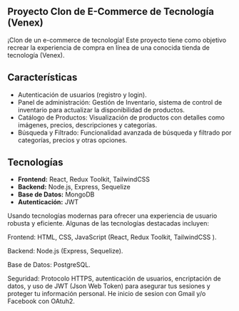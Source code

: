 ## Proyecto Clon de E-Commerce de Tecnología (Venex)

¡Clon de un e-commerce de tecnología! Este proyecto tiene como objetivo recrear la experiencia de compra en línea de una conocida tienda de tecnología (Venex).

## Características
- Autenticación de usuarios (registro y login).
- Panel de administración: Gestión de Inventario, sistema de control de inventario para actualizar la disponibilidad de productos.
- Catálogo de Productos: Visualización de productos con detalles como imágenes, precios, descripciones y categorías.
- Búsqueda y Filtrado: Funcionalidad avanzada de búsqueda y filtrado por categorías, precios y otras opciones.


## Tecnologías

- **Frontend:** React, Redux Toolkit, TailwindCSS
- **Backend:** Node.js, Express, Sequelize
- **Base de Datos:** MongoDB
- **Autenticación:** JWT



Usando tecnologías modernas para ofrecer una experiencia de usuario robusta y eficiente. Algunas de las tecnologías destacadas incluyen:

Frontend: HTML, CSS, JavaScript (React, Redux Toolkit, TailwindCSS ).

Backend: Node.js (Express, Sequelize).

Base de Datos: PostgreSQL.

Seguridad: Protocolo HTTPS, autenticación de usuarios, encriptación de datos, y uso de JWT (Json Web Token) para asegurar tus sesiones y proteger tu información personal. He inicio de sesion con Gmail y/o Facebook con OAtuh2.


